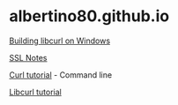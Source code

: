 ﻿# albertino80.github.io
[Building libcurl on Windows](building.md)

[SSL Notes](ssl.md)

[Curl tutorial](https://curl.haxx.se/docs/httpscripting.html) - Command line

[Libcurl tutorial](https://curl.haxx.se/libcurl/c/libcurl-tutorial.html)